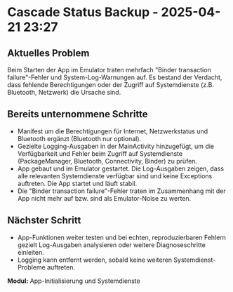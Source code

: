# Cascade Status Backup - 2025-04-21 23:27

## Aktuelles Problem

Beim Starten der App im Emulator traten mehrfach "Binder transaction failure"-Fehler und System-Log-Warnungen auf. Es bestand der Verdacht, dass fehlende Berechtigungen oder der Zugriff auf Systemdienste (z.B. Bluetooth, Netzwerk) die Ursache sind.

## Bereits unternommene Schritte
- Manifest um die Berechtigungen für Internet, Netzwerkstatus und Bluetooth ergänzt (Bluetooth nur optional).
- Gezielte Logging-Ausgaben in der MainActivity hinzugefügt, um die Verfügbarkeit und Fehler beim Zugriff auf Systemdienste (PackageManager, Bluetooth, Connectivity, Binder) zu prüfen.
- App gebaut und im Emulator gestartet. Die Log-Ausgaben zeigen, dass alle relevanten Systemdienste verfügbar sind und keine Exceptions auftreten. Die App startet und läuft stabil.
- Die "Binder transaction failure"-Fehler traten im Zusammenhang mit der App nicht mehr auf bzw. sind als Emulator-Noise zu werten.

## Nächster Schritt
- App-Funktionen weiter testen und bei echten, reproduzierbaren Fehlern gezielt Log-Ausgaben analysieren oder weitere Diagnoseschritte einleiten.
- Logging kann entfernt werden, sobald keine weiteren Systemdienst-Probleme auftreten.

**Modul:** App-Initialisierung und Systemdienste
